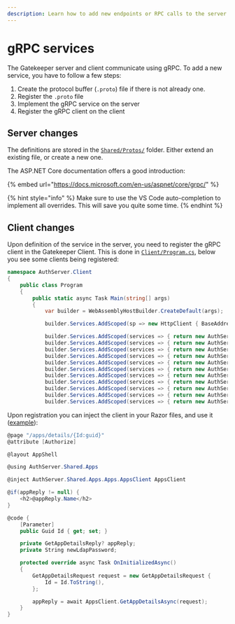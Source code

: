 ```yaml
---
description: Learn how to add new endpoints or RPC calls to the server.
---
```


# gRPC services

The Gatekeeper server and client communicate using gRPC. To add a new service, you have to follow a few steps:

1. Create the protocol buffer \(`.proto`\) file if there is not already one.
2. Register the `.proto` file
3. Implement the gRPC service on the server
4. Register the gRPC client on the client

## Server changes

The definitions are stored in the [`Shared/Protos/`](https://github.com/GetGatekeeper/Server/tree/main/Shared/Protos) folder. Either extend an existing file, or create a new one.

The ASP.NET Core documentation offers a good introduction:

{% embed url="https://docs.microsoft.com/en-us/aspnet/core/grpc/" %}

{% hint style="info" %}
Make sure to use the VS Code auto-completion to implement all overrides. This will save you quite some time.
{% endhint %}

## Client changes

Upon definition of the service in the server, you need to register the gRPC client in the Gatekeeper Client. This is done in [`Client/Program.cs`](https://github.com/GetGatekeeper/Server/blob/cae622e8b4a9bab505f575c974924eb06dbec648/Client/Program.cs#L23-L33), below you see some clients being registered:

```csharp
namespace AuthServer.Client
{
    public class Program
    {
        public static async Task Main(string[] args)
        {
            var builder = WebAssemblyHostBuilder.CreateDefault(args);

            builder.Services.AddScoped(sp => new HttpClient { BaseAddress = new Uri(builder.HostEnvironment.BaseAddress) });

            builder.Services.AddScoped(services => { return new AuthServer.Shared.Typeahead.TypeaheadClient(GetGrpcChannel(services)); });
            builder.Services.AddScoped(services => { return new AuthServer.Shared.Auth.AuthClient(GetGrpcChannel(services)); });
            builder.Services.AddScoped(services => { return new AuthServer.Shared.Security.Settings.SettingsClient(GetGrpcChannel(services)); });
            builder.Services.AddScoped(services => { return new AuthServer.Shared.Security.Sessions.SessionsClient(GetGrpcChannel(services)); });
            builder.Services.AddScoped(services => { return new AuthServer.Shared.Admin.Users.UsersClient(GetGrpcChannel(services)); });
            builder.Services.AddScoped(services => { return new AuthServer.Shared.Admin.AdminApps.AdminAppsClient(GetGrpcChannel(services)); });
            builder.Services.AddScoped(services => { return new AuthServer.Shared.Admin.Groups.GroupsClient(GetGrpcChannel(services)); });
            builder.Services.AddScoped(services => { return new AuthServer.Shared.Apps.Apps.AppsClient(GetGrpcChannel(services)); });
            builder.Services.AddScoped(services => { return new AuthServer.Shared.Install.InstallClient(GetGrpcChannel(services)); });
            builder.Services.AddScoped(services => { return new AuthServer.Shared.UserProfile.UserProfileClient(GetGrpcChannel(services)); });
            builder.Services.AddScoped(services => { return new AuthServer.Shared.OIDCUserService.OIDCUserServiceClient(GetGrpcChannel(services)); });
```

Upon registration you can inject the client in your Razor files, and use it \([example](https://github.com/GetGatekeeper/Server/blob/cae622e8b4a9bab505f575c974924eb06dbec648/Client/Pages/Apps/AppsDetails.razor)\):

```csharp
@page "/apps/details/{Id:guid}"
@attribute [Authorize]

@layout AppShell

@using AuthServer.Shared.Apps

@inject AuthServer.Shared.Apps.Apps.AppsClient AppsClient

@if(appReply != null) {
    <h2>@appReply.Name</h2>
}

@code {
    [Parameter]
    public Guid Id { get; set; }

    private GetAppDetailsReply? appReply;
    private String newLdapPassword;

    protected override async Task OnInitializedAsync()
    {
        GetAppDetailsRequest request = new GetAppDetailsRequest {
            Id = Id.ToString(),
        };

        appReply = await AppsClient.GetAppDetailsAsync(request);
    }
}
```

